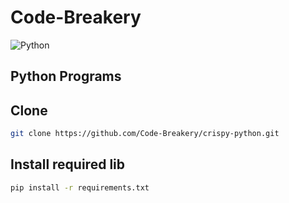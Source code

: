# Code-Breakery

![Python](https://img.shields.io/badge/Python-3-brightgreen)






## Python Programs



## Clone
```bash
git clone https://github.com/Code-Breakery/crispy-python.git
```
## Install required lib
```bash
pip install -r requirements.txt
```



